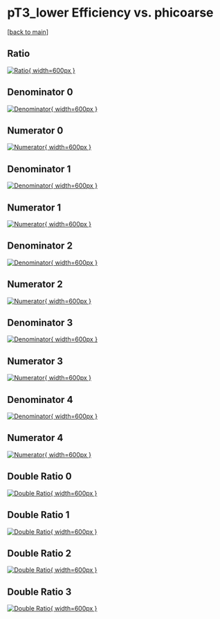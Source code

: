 # pT3_lower Efficiency vs. phicoarse

[[back to main](./)]



## Ratio

[![Ratio](../mtv/var/pT3_lower_xtr_13_-1_eff_phicoarse.png){ width=600px }](../mtv/var/pT3_lower_xtr_13_-1_eff_phicoarse.pdf)

## Denominator 0

[![Denominator](../mtv/den/pT3_lower_xtr_13_-1_eff_phicoarse_den0.png){ width=600px }](../mtv/den/pT3_lower_xtr_13_-1_eff_phicoarse_den0.pdf)

## Numerator 0

[![Numerator](../mtv/num/pT3_lower_xtr_13_-1_eff_phicoarse_num0.png){ width=600px }](../mtv/num/pT3_lower_xtr_13_-1_eff_phicoarse_num0.pdf)

## Denominator 1

[![Denominator](../mtv/den/pT3_lower_xtr_13_-1_eff_phicoarse_den1.png){ width=600px }](../mtv/den/pT3_lower_xtr_13_-1_eff_phicoarse_den1.pdf)

## Numerator 1

[![Numerator](../mtv/num/pT3_lower_xtr_13_-1_eff_phicoarse_num1.png){ width=600px }](../mtv/num/pT3_lower_xtr_13_-1_eff_phicoarse_num1.pdf)

## Denominator 2

[![Denominator](../mtv/den/pT3_lower_xtr_13_-1_eff_phicoarse_den2.png){ width=600px }](../mtv/den/pT3_lower_xtr_13_-1_eff_phicoarse_den2.pdf)

## Numerator 2

[![Numerator](../mtv/num/pT3_lower_xtr_13_-1_eff_phicoarse_num2.png){ width=600px }](../mtv/num/pT3_lower_xtr_13_-1_eff_phicoarse_num2.pdf)

## Denominator 3

[![Denominator](../mtv/den/pT3_lower_xtr_13_-1_eff_phicoarse_den3.png){ width=600px }](../mtv/den/pT3_lower_xtr_13_-1_eff_phicoarse_den3.pdf)

## Numerator 3

[![Numerator](../mtv/num/pT3_lower_xtr_13_-1_eff_phicoarse_num3.png){ width=600px }](../mtv/num/pT3_lower_xtr_13_-1_eff_phicoarse_num3.pdf)

## Denominator 4

[![Denominator](../mtv/den/pT3_lower_xtr_13_-1_eff_phicoarse_den4.png){ width=600px }](../mtv/den/pT3_lower_xtr_13_-1_eff_phicoarse_den4.pdf)

## Numerator 4

[![Numerator](../mtv/num/pT3_lower_xtr_13_-1_eff_phicoarse_num4.png){ width=600px }](../mtv/num/pT3_lower_xtr_13_-1_eff_phicoarse_num4.pdf)

## Double Ratio 0

[![Double Ratio](../mtv/ratio/pT3_lower_xtr_13_-1_eff_phicoarse_ratio0.png){ width=600px }](../mtv/ratio/pT3_lower_xtr_13_-1_eff_phicoarse_ratio0.pdf)

## Double Ratio 1

[![Double Ratio](../mtv/ratio/pT3_lower_xtr_13_-1_eff_phicoarse_ratio1.png){ width=600px }](../mtv/ratio/pT3_lower_xtr_13_-1_eff_phicoarse_ratio1.pdf)

## Double Ratio 2

[![Double Ratio](../mtv/ratio/pT3_lower_xtr_13_-1_eff_phicoarse_ratio2.png){ width=600px }](../mtv/ratio/pT3_lower_xtr_13_-1_eff_phicoarse_ratio2.pdf)

## Double Ratio 3

[![Double Ratio](../mtv/ratio/pT3_lower_xtr_13_-1_eff_phicoarse_ratio3.png){ width=600px }](../mtv/ratio/pT3_lower_xtr_13_-1_eff_phicoarse_ratio3.pdf)

